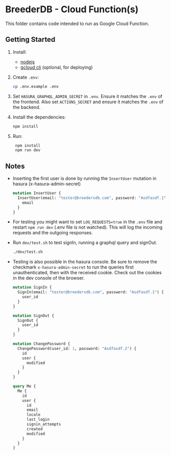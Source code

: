 # BreederDB - Cloud Function(s)

This folder contains code intended to run as Google Cloud Function.

## Getting Started

1. Install:

   - [nodejs](https://nodejs.org)
   - [gcloud cli](https://cloud.google.com/sdk/docs/install) (optional, for deploying)

1. Create `.env`:

   ```bash
   cp .env.example .env
   ```

1. Set `HASURA_GRAPHQL_ADMIN_SECRET` in `.env`. Ensure it matches the `.env` of the frontend. Also set `ACTIONS_SECRET` and ensure it matches the `.env` of the backend.

1. Install the dependencies:

   ```bash
   npm install
   ```

1. Run:

   ```bash
    npm install
    npm run dev
   ```

## Notes

- Inserting the first user is done by running the `InsertUser` mutation in hasura (x-hasura-admin-secret)
  ```graphql
  mutation InsertUser {
    InsertUser(email: "tester@breedersdb.com", password: "Asdfasdf.1") {
      email
    }
  }
  ```
- For testing you might want to set `LOG_REQUESTS=true` in the `.env` file and restart `npm run dev` (.env file is not watched). This will log the incoming requests and the outgoing responses.
- Run `dev/test.sh` to test signIn, running a graphql query and signOut.
  ```bash
  ./dev/test.sh
  ```
- Testing is also possible in the hasura console. Be sure to remove the checkmark `x-hasura-admin-secret` to run the queries first unauthenticated, then with the received cookie. Check out the cookies in the dev console of the browser.

  ```graphql
  mutation SignIn {
    SignIn(email: "tester@breedersdb.com", password: "Asdfasdf.1") {
      user_id
    }
  }

  mutation SignOut {
    SignOut {
      user_id
    }
  }

  mutation ChangePassword {
    ChangePassword(user_id: 1, password: "Asdfasdf.2") {
      id
      user {
        modified
      }
    }
  }

  query Me {
    Me {
      id
      user {
        id
        email
        locale
        last_login
        signin_attempts
        created
        modified
      }
    }
  }
  ```
